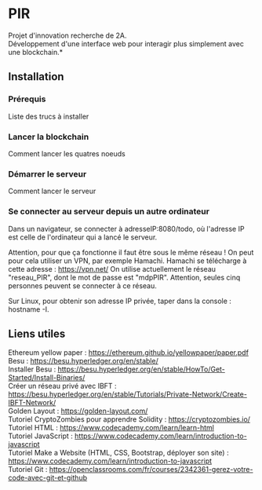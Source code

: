 # PIR
Projet d'innovation recherche de 2A. <br>
Développement d'une interface web pour interagir plus simplement avec une blockchain.*

## Installation

### Prérequis
Liste des trucs à installer

### Lancer la blockchain
Comment lancer les quatres noeuds

### Démarrer le serveur
Comment lancer le serveur 

### Se connecter au serveur depuis un autre ordinateur
Dans un navigateur, se connecter à adresseIP:8080/todo, où l'adresse IP est celle de l'ordinateur qui a lancé le serveur. 

Attention, pour que ça fonctionne il faut être sous le même réseau !
On peut pour cela utiliser un VPN, par exemple Hamachi. 
Hamachi se télécharge à cette adresse : https://vpn.net/
On utilise actuellement le réseau "reseau_PIR", dont le mot de passe est "mdpPIR". Attention, seules cinq personnes peuvent se connecter à ce réseau.

Sur Linux, pour obtenir son adresse IP privée, taper dans la console : hostname -I.

## Liens utiles
Ethereum yellow paper : https://ethereum.github.io/yellowpaper/paper.pdf <br>
Besu : https://besu.hyperledger.org/en/stable/ <br>
Installer Besu : https://besu.hyperledger.org/en/stable/HowTo/Get-Started/Install-Binaries/ <br>
Créer un réseau privé avec IBFT : https://besu.hyperledger.org/en/stable/Tutorials/Private-Network/Create-IBFT-Network/ <br>
Golden Layout : https://golden-layout.com/ <br>
Tutoriel CryptoZombies pour apprendre Solidity : https://cryptozombies.io/ <br>
Tutoriel HTML : https://www.codecademy.com/learn/learn-html <br>
Tutoriel JavaScript : https://www.codecademy.com/learn/introduction-to-javascript <br>
Tutoriel Make a Website (HTML, CSS, Bootstrap, déployer son site) : https://www.codecademy.com/learn/introduction-to-javascript <br>
Tutoriel Git : https://openclassrooms.com/fr/courses/2342361-gerez-votre-code-avec-git-et-github <br>
